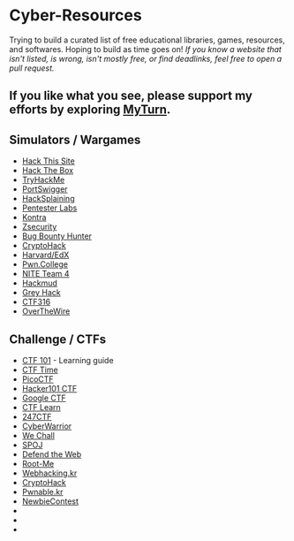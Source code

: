 # Cyber-Resources

Trying to build a curated list of free educational libraries, games, resources, and softwares. Hoping to build as time goes on! *If you know a website that isn't listed, is wrong, isn't mostly free, or find deadlinks, feel free to open a pull request.* 

## If you like what you see, please support my efforts by exploring [MyTurn](https://myturn.careers/).

## Simulators / Wargames

- [Hack This Site](https://hackthissite.org/)
- [Hack The Box](https://www.hackthebox.com/)
- [TryHackMe](https://tryhackme.com/)
- [PortSwigger](https://portswigger.net/web-security)
- [HackSplaining](https://www.hacksplaining.com/lessons)
- [Pentester Labs](https://freedomhacker.net/out/Pentesterlab)
- [Kontra](https://application.security/)
- [Zsecurity](https://zsecurity.org/hacking-and-security/)
- [Bug Bounty Hunter](https://www.bugbountyhunter.com/training/)
- [CryptoHack](https://cryptohack.org/)
- [Harvard/EdX](https://www.edx.org/course/subject/computer-science)
- [Pwn.College](https://pwn.college/)
- [NITE Team 4](https://www.niteteam4.com/)
- [Hackmud](https://www.hackmud.com/)
- [Grey Hack](https://greyhackgame.com/)
- [CTF316](https://316ctf.com/)
- [OverTheWire](https://overthewire.org/wargames/)

## Challenge / CTFs

- [CTF 101](https://ctf101.org/) - Learning guide
- [CTF Time](https://ctftime.org/ctfs/)
- [PicoCTF](https://www.picoctf.org/)
- [Hacker101 CTF](https://ctf.hacker101.com/)
- [Google CTF](https://capturetheflag.withgoogle.com)
- [CTF Learn](https://ctflearn.com/)
- [247CTF](https://247ctf.com/)
- [CyberWarrior](https://www.cyberwarrior.com/ctf/)
- [We Chall](https://www.wechall.net/)
- [SPOJ](https://www.spoj.com/)
- [Defend the Web](https://defendtheweb.net/)
- [Root-Me](https://www.root-me.org/)
- [Webhacking.kr](https://webhacking.kr/)
- [CryptoHack](https://cryptohack.org/)
- [Pwnable.kr](http://pwnable.kr/)
- [NewbieContest](https://www.newbiecontest.org/)
- 
- 
- 

